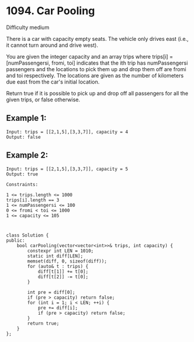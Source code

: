 # 1094. Car Pooling
Difficulty medium

There is a car with capacity empty seats. The vehicle only drives east (i.e., it cannot turn around and drive west).

You are given the integer capacity and an array trips where trips[i] = [numPassengersi, fromi, toi] indicates that the ith trip has numPassengersi passengers and the locations to pick them up and drop them off are fromi and toi respectively. The locations are given as the number of kilometers due east from the car's initial location.

Return true if it is possible to pick up and drop off all passengers for all the given trips, or false otherwise.


## Example 1:
```
Input: trips = [[2,1,5],[3,3,7]], capacity = 4
Output: false
```


## Example 2:
```
Input: trips = [[2,1,5],[3,3,7]], capacity = 5
Output: true
```


```
Constraints:

1 <= trips.length <= 1000
trips[i].length == 3
1 <= numPassengersi <= 100
0 <= fromi < toi <= 1000
1 <= capacity <= 105
```


#
```
class Solution {
public:
    bool carPooling(vector<vector<int>>& trips, int capacity) {
        constexpr int LEN = 1010;
        static int diff[LEN];
        memset(diff, 0, sizeof(diff));
        for (auto& t : trips) {
            diff[t[1]] += t[0];
            diff[t[2]] -= t[0];
        }

        int pre = diff[0];
        if (pre > capacity) return false;
        for (int i = 1; i < LEN; ++i) {
            pre += diff[i];
            if (pre > capacity) return false;
        }
        return true;
    }
};
```